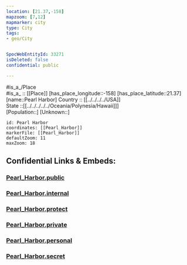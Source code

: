 ```yaml
---
location: [21.37,-158] 
mapzoom: [7,12] 
mapmarker: city 
type: City
tags:
- geo/City


SpocWebEntityId: 33271
isDeleted: false
confidential: public

---
```

#is_a_/Place  
#is_a_ :: [[Place]] 
[has_place_longitude::-158] 
[has_place_latitude::21.37] 
[name::Pearl Harbor] 
Country :: [[../../../../USA]]  
State ::[[../../../../../Oceania/Polynesia/Hawaii]]]  
[Population::] 
[Unknown::] 


```leaflet
id: Pearl Harbor
coordinates: [[Pearl_Harbor]] 
markerFile: [[Pearl_Harbor]] 
defaultZoom: 11 
maxZoom: 18
```


## Confidential Links & Embeds: 

### [Pearl_Harbor.public](/_public/\Earth\Continent\America~North\USA\USA~Pacific\Hawaii\counties~Hawaii\Honolulu,County\cities~HonoluluPearl_Harbor.public.md) 

### [Pearl_Harbor.internal](/_internal/\Earth\Continent\America~North\USA\USA~Pacific\Hawaii\counties~Hawaii\Honolulu,County\cities~HonoluluPearl_Harbor.internal.md) 

### [Pearl_Harbor.protect](/_protect/\Earth\Continent\America~North\USA\USA~Pacific\Hawaii\counties~Hawaii\Honolulu,County\cities~HonoluluPearl_Harbor.protect.md) 

### [Pearl_Harbor.private](/_private/\Earth\Continent\America~North\USA\USA~Pacific\Hawaii\counties~Hawaii\Honolulu,County\cities~HonoluluPearl_Harbor.private.md) 

### [Pearl_Harbor.personal](/_personal/\Earth\Continent\America~North\USA\USA~Pacific\Hawaii\counties~Hawaii\Honolulu,County\cities~HonoluluPearl_Harbor.personal.md) 

### [Pearl_Harbor.secret](/_secret/\Earth\Continent\America~North\USA\USA~Pacific\Hawaii\counties~Hawaii\Honolulu,County\cities~HonoluluPearl_Harbor.secret.md)

